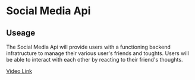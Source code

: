 # Social Media Api

## Useage
<p>
The Social Media Api will provide users with a functioning backend infratructure to manage their various user's friends and toughts. Users will be able to interact with each other by reacting to their friend's thoughts.

[Video Link](https://drive.google.com/file/d/1FmUUR8768Jwt_alLCBVyWj1dHePcT616/view)
</p>


